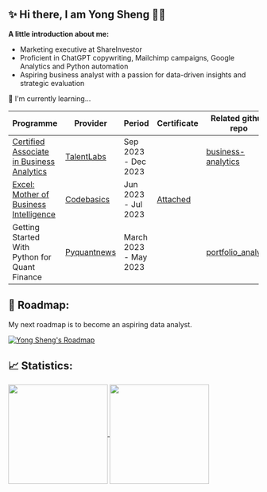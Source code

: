 ✨ Hi there, I am Yong Sheng 👋✨
----------------

**A little introduction about me:**
- Marketing executive at ShareInvestor
- Proficient in ChatGPT copywriting, Mailchimp campaigns, Google Analytics and Python automation
- Aspiring business analyst with a passion for data-driven insights and strategic evaluation

📖 I'm currently learning...

| Programme      | Provider         | Period         |  Certificate |   Related github repo   |
|----------------|------------------|----------------|--------------|-------------------------|
|[Certified Associate in Business Analytics](https://github.com/tan-yong-sheng/business_analytics)| [TalentLabs](https://talentlabs.org/) | Sep 2023 - Dec 2023 |     | [business-analytics](https://github.com/tan-yong-sheng/business_analytics) |
|[Excel: Mother of Business Intelligence](https://www.linkedin.com/posts/tan-yong-sheng_data-dataanalyst-excel-activity-7081231646946988032-zD6r?utm_source=share&utm_medium=member_desktop) | [Codebasics](https://codebasics.io/) | Jun 2023 - Jul 2023 | [Attached](https://codebasics.io/certificate/CB-51-84106) |       |
| Getting Started With Python for Quant Finance | [Pyquantnews](https://gettingstartedwithpythonforquantfinance.com/) |       March 2023 - May 2023  |      | [portfolio_analysis](https://github.com/tan-yong-sheng/portfolio_analysis) |

🎯 Roadmap:
-----------------
My next roadmap is to become an aspiring data analyst.

[![Yong Sheng's Roadmap](https://api.roadmap.sh/v1-badge/wide/64ec200db128dce3cb81fc6c?variant=light)](https://roadmap.sh)

📈 Statistics:
----------------
<a href="https://github.com/tan-yong-sheng/github-readme-stats">
  <img height=200 align="center" src="https://github-readme-stats.vercel.app/api?username=tan-yong-sheng" />
</a>
<a href="https://github.com/tan-yong-sheng/convoychat">
  <img height=200 align="center" src="https://github-readme-stats.vercel.app/api/top-langs?username=tan-yong-sheng&layout=compact&langs_count=8&card_width=320" />
</a>





<!--
**tys203831/tys203831** is a ✨ _special_ ✨ repository because its `README.md` (this file) appears on your GitHub profile.

Here are some ideas to get you started:

- 🔭 I’m currently working on ...
- 🌱 I’m currently learning ...
- 👯 I’m looking to collaborate on ...
- 🤔 I’m looking for help with ...
- 💬 Ask me about ...
- 📫 How to reach me: ...
- 😄 Pronouns: ...
- ⚡ Fun fact: ...
-->
